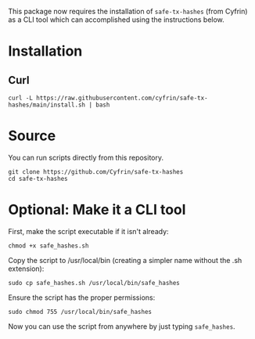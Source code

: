 This package now requires the installation of `safe-tx-hashes` (from Cyfrin) as a CLI tool which can accomplished using
the instructions below.

# Installation

## Curl

```shell
curl -L https://raw.githubusercontent.com/cyfrin/safe-tx-hashes/main/install.sh | bash
```

# Source

You can run scripts directly from this repository.

```shell
git clone https://github.com/Cyfrin/safe-tx-hashes
cd safe-tx-hashes
```

# Optional: Make it a CLI tool

First, make the script executable if it isn't already:

```shell
chmod +x safe_hashes.sh
```

Copy the script to /usr/local/bin (creating a simpler name without the .sh extension):

```shell
sudo cp safe_hashes.sh /usr/local/bin/safe_hashes
```

Ensure the script has the proper permissions:

```shell
sudo chmod 755 /usr/local/bin/safe_hashes
```

Now you can use the script from anywhere by just typing `safe_hashes`.
